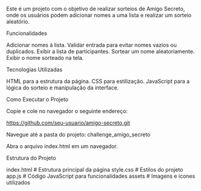 Este é um projeto com o objetivo de realizar sorteios de Amigo Secreto, onde os usuários podem adicionar nomes a uma lista e realizar um sorteio aleatório.

Funcionalidades

Adicionar nomes à lista.
Validar entrada para evitar nomes vazios ou duplicados.
Exibir a lista de participantes.
Sortear um nome aleatoriamente.
Exibir o nome sorteado na tela.


Tecnologias Utilizadas

HTML para a estrutura da página.
CSS para estilização.
JavaScript para a lógica do sorteio e manipulação da interface.

Como Executar o Projeto

Copie e cole  no navegador o seguinte endereço:

https://github.com/seu-usuario/amigo-secreto.git

Navegue até a pasta do projeto: challenge_amigo_secreto

Abra o arquivo index.html em um navegador.



Estrutura do Projeto

index.html  # Estrutura principal da página
style.css   # Estilos do projeto
app.js      # Código JavaScript para funcionalidades
assets      # Imagens e ícones utilizados

